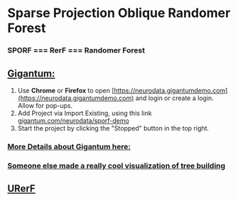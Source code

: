 # Sparse Projection Oblique Randomer Forest 

### SPORF === RerF === Randomer Forest


##  [Gigantum:](https://neurodata.gigantumdemo.com)

1. Use **Chrome** or **Firefox** to open [https://neurodata.gigantumdemo.com](https://neurodata.gigantumdemo.com) and login or create a login.  Allow for pop-ups.
1. Add Project via Import Existing, using this link [gigantum.com/neurodata/sporf-demo](https://gigantum.com/neurodata/sporf-demo)
1. Start the project by clicking the "Stopped" button in the top right.


### [More Details about Gigantum here:](https://github.com/neurodata/ndworkshop19/blob/master/Gigantum_intro.pdf)

### [Someone else made a really cool visualization of tree building](http://www.r2d3.us/visual-intro-to-machine-learning-part-1/)

## [URerF](https://docs.google.com/presentation/d/1VUDLmH7m5I8dANZvK-IxnjYBQq0KQxEEGaFPRlB9Xd0/edit?usp=sharing)


